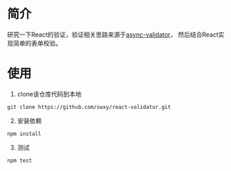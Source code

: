 # 简介
研究一下React的验证，验证相关思路来源于[async-validator](https://github.com/yiminghe/async-validator)，
然后结合React实现简单的表单校验。

# 使用
1. clone该仓库代码到本地
  ```
  git clone https://github.com/swxy/react-validator.git
  ```
2. 安装依赖
  ```
  npm install
  ```
3. 测试
  ```
  npm test
  ```